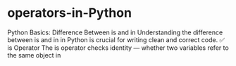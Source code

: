 # operators-in-Python
Python Basics: Difference Between is and in Understanding the difference between is and in in Python is crucial for writing clean and correct code.  ✅ is Operator The is operator checks identity — whether two variables refer to the same object in
